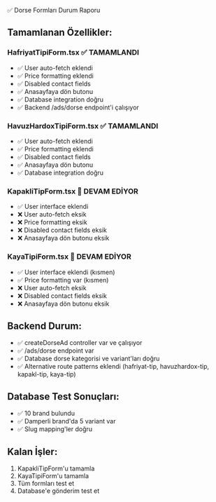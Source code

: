 ✅ Dorse Formları Durum Raporu

## Tamamlanan Özellikler:

### HafriyatTipiForm.tsx ✅ TAMAMLANDI

- ✅ User auto-fetch eklendi
- ✅ Price formatting eklendi
- ✅ Disabled contact fields
- ✅ Anasayfaya dön butonu
- ✅ Database integration doğru
- ✅ Backend /ads/dorse endpoint'i çalışıyor

### HavuzHardoxTipiForm.tsx ✅ TAMAMLANDI

- ✅ User auto-fetch eklendi
- ✅ Price formatting eklendi
- ✅ Disabled contact fields
- ✅ Anasayfaya dön butonu
- ✅ Database integration doğru

### KapakliTipForm.tsx 🔄 DEVAM EDİYOR

- ✅ User interface eklendi
- ❌ User auto-fetch eksik
- ❌ Price formatting eksik
- ❌ Disabled contact fields eksik
- ❌ Anasayfaya dön butonu eksik

### KayaTipiForm.tsx 🔄 DEVAM EDİYOR

- ✅ User interface eklendi (kısmen)
- ✅ Price formatting var (kısmen)
- ❌ User auto-fetch eksik
- ❌ Disabled contact fields eksik
- ❌ Anasayfaya dön butonu eksik

## Backend Durum:

- ✅ createDorseAd controller var ve çalışıyor
- ✅ /ads/dorse endpoint var
- ✅ Database dorse kategorisi ve variant'ları doğru
- ✅ Alternative route patterns eklendi (hafriyat-tip, havuzhardox-tip, kapakl-tip, kaya-tip)

## Database Test Sonuçları:

- ✅ 10 brand bulundu
- ✅ Damperli brand'da 5 variant var
- ✅ Slug mapping'ler doğru

## Kalan İşler:

1. KapakliTipForm'u tamamla
2. KayaTipiForm'u tamamla
3. Tüm formları test et
4. Database'e gönderim test et
